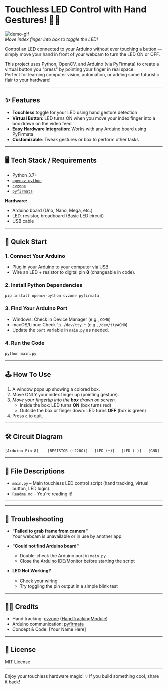 # Touchless LED Control with Hand Gestures! 🤚💡

![demo-gif](demo.gif)  
*Move index finger into box to toggle the LED!*

Control an LED connected to your Arduino without ever touching a button — simply move your hand in front of your webcam to turn the LED ON or OFF.

This project uses Python, OpenCV, and Arduino (via PyFirmata) to create a virtual button you "press" by pointing your finger in real space.  
Perfect for learning computer vision, automation, or adding some futuristic flair to your hardware!

---

## ✨ Features

- **Touchless** toggle for your LED using hand gesture detection
- **Virtual Button**: LED turns ON when you move your index finger into a box drawn on the video feed
- **Easy Hardware Integration**: Works with any Arduino board using PyFirmata
- **Customizable**: Tweak gestures or box to perform other tasks

---

## 🖥 Tech Stack / Requirements

- Python 3.7+
- [`opencv-python`](https://pypi.org/project/opencv-python/)
- [`cvzone`](https://pypi.org/project/cvzone/)
- [`pyfirmata`](https://pypi.org/project/pyfirmata/)

**Hardware:**
- Arduino board (Uno, Nano, Mega, etc.)
- LED, resistor, breadboard (Basic LED circuit)
- USB cable

---

## 🚀 Quick Start

### 1. Connect Your Arduino

- Plug in your Arduino to your computer via USB.
- Wire an LED + resistor to digital pin **8** (changeable in code).

### 2. Install Python Dependencies

```bash
pip install opencv-python cvzone pyfirmata
```

### 3. Find Your Arduino Port

- Windows: Check in Device Manager (e.g., `COM6`)
- macOS/Linux: Check `ls /dev/tty.*` (e.g., `/dev/ttyACM0`)
- Update the `port` variable in `main.py` as needed.

### 4. Run the Code

```bash
python main.py
```

---

## 🕹️ How To Use

1. A window pops up showing a colored box.
2. Move ONLY your index finger up (pointing gesture).
3. _Move your fingertip into the **box** drawn on screen._  
   - Inside the box: LED turns **ON** (box turns red)
   - Outside the box or finger down: LED turns **OFF** (box is green)
4. Press `q` to quit.

---

## 🛠️ Circuit Diagram

```
[Arduino Pin 8] ---[RESISTOR (~220Ω)]---[LED (+)]---[LED (-)]---[GND]
```

---

## 📝 File Descriptions

- `main.py` – Main touchless LED control script (hand tracking, virtual button, LED logic).
- `Readme.md` – You're reading it!

---

---

## 🤔 Troubleshooting

- **"Failed to grab frame from camera"**  
  Your webcam is unavailable or in use by another app.

- **"Could not find Arduino board"**  
  - Double-check the Arduino port in `main.py`
  - Close the Arduino IDE/Monitor before starting the script

- **LED Not Working?**
  - Check your wiring
  - Try toggling the pin output in a simple blink test

---

## 🙋‍♂️ Credits

- Hand tracking: [cvzone](https://github.com/cvzone/cvzone) ([HandTrackingModule](https://github.com/cvzone/cvzone/blob/master/cvzone/HandTrackingModule.py))
- Arduino communication: [pyfirmata](https://github.com/tino/pyFirmata)
- Concept & Code: [Your Name Here]

---

## 📄 License

MIT License

---

Enjoy your touchless hardware magic! 💡
If you build something cool, share it back!


